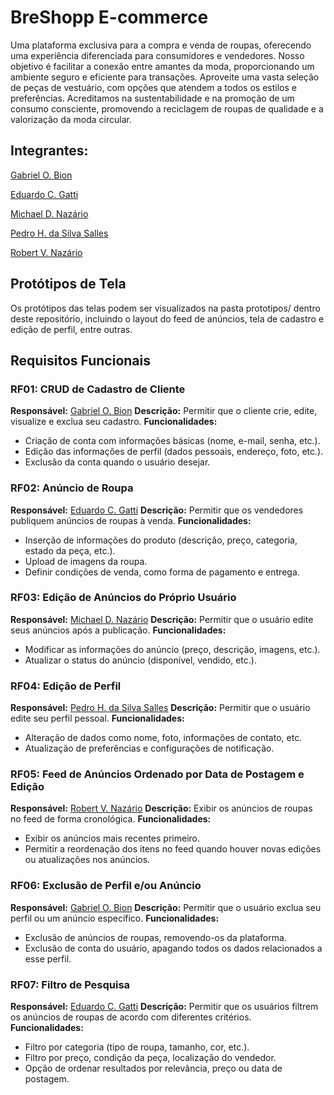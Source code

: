 # BreShopp E-commerce

Uma plataforma exclusiva para a compra e venda de roupas, oferecendo uma experiência diferenciada para consumidores e vendedores. Nosso objetivo é facilitar a conexão entre amantes da moda, proporcionando um ambiente seguro e eficiente para transações. Aproveite uma vasta seleção de peças de vestuário, com opções que atendem a todos os estilos e preferências. Acreditamos na sustentabilidade e na promoção de um consumo consciente, promovendo a reciclagem de roupas de qualidade e a valorização da moda circular.

## Integrantes:

[Gabriel O. Bion](https://github.com/bion23ouriquess)

[Eduardo C. Gatti](https://github.com/eduardgatti)

[Michael D. Nazário](https://github.com/mdnazario)

[Pedro H. da Silva Salles](https://github.com/pedroking2310)

[Robert V. Nazário](https://github.com/rvnaza)

## Protótipos de Tela

Os protótipos das telas podem ser visualizados na pasta prototipos/ dentro deste repositório, incluindo o layout do feed de anúncios, tela de cadastro e edição de perfil, entre outras.

## Requisitos Funcionais

### RF01: CRUD de Cadastro de Cliente
**Responsável:** [Gabriel O. Bion](https://github.com/bion23ouriquess)
**Descrição:** Permitir que o cliente crie, edite, visualize e exclua seu cadastro.
**Funcionalidades:**
  - Criação de conta com informações básicas (nome, e-mail, senha, etc.).
  - Edição das informações de perfil (dados pessoais, endereço, foto, etc.).
  - Exclusão da conta quando o usuário desejar.

### RF02: Anúncio de Roupa
**Responsável:** [Eduardo C. Gatti](https://github.com/eduardgatti)
**Descrição:** Permitir que os vendedores publiquem anúncios de roupas à venda.
**Funcionalidades:**
  - Inserção de informações do produto (descrição, preço, categoria, estado da peça, etc.).
  - Upload de imagens da roupa.
  - Definir condições de venda, como forma de pagamento e entrega.

### RF03: Edição de Anúncios do Próprio Usuário
**Responsável:** [Michael D. Nazário](https://github.com/mdnazario)
**Descrição:** Permitir que o usuário edite seus anúncios após a publicação.
**Funcionalidades:**
  - Modificar as informações do anúncio (preço, descrição, imagens, etc.).
  - Atualizar o status do anúncio (disponível, vendido, etc.).

### RF04: Edição de Perfil
**Responsável:** [Pedro H. da Silva Salles](https://github.com/pedroking2310)
**Descrição:** Permitir que o usuário edite seu perfil pessoal.
**Funcionalidades:**
  - Alteração de dados como nome, foto, informações de contato, etc.
  - Atualização de preferências e configurações de notificação.

### RF05: Feed de Anúncios Ordenado por Data de Postagem e Edição
**Responsável:** [Robert V. Nazário](https://github.com/rvnaza)
**Descrição:** Exibir os anúncios de roupas no feed de forma cronológica.
**Funcionalidades:**
  - Exibir os anúncios mais recentes primeiro.
  - Permitir a reordenação dos itens no feed quando houver novas edições ou atualizações nos anúncios.

### RF06: Exclusão de Perfil e/ou Anúncio
**Responsável:** [Gabriel O. Bion](https://github.com/bion23ouriquess)
**Descrição:** Permitir que o usuário exclua seu perfil ou um anúncio específico.
**Funcionalidades:**
  - Exclusão de anúncios de roupas, removendo-os da plataforma.
  - Exclusão de conta do usuário, apagando todos os dados relacionados a esse perfil.

### RF07: Filtro de Pesquisa
**Responsável:** [Eduardo C. Gatti](https://github.com/eduardgatti)
**Descrição:** Permitir que os usuários filtrem os anúncios de roupas de acordo com diferentes critérios.
**Funcionalidades:**
  - Filtro por categoria (tipo de roupa, tamanho, cor, etc.).
  - Filtro por preço, condição da peça, localização do vendedor.
  - Opção de ordenar resultados por relevância, preço ou data de postagem.
